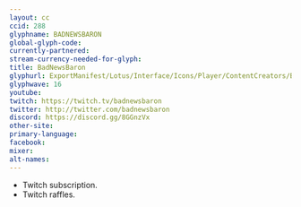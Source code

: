 ```yaml
---
layout: cc
ccid: 288
glyphname: BADNEWSBARON
global-glyph-code:
currently-partnered:
stream-currency-needed-for-glyph:
title: BadNewsBaron
glyphurl: ExportManifest/Lotus/Interface/Icons/Player/ContentCreators/BadNewsBaron.png
glyphwave: 16
youtube:
twitch: https://twitch.tv/badnewsbaron
twitter: http://twitter.com/badnewsbaron
discord: https://discord.gg/8GGnzVx
other-site:
primary-language:
facebook:
mixer:
alt-names:
---
```

* Twitch subscription.
* Twitch raffles.
